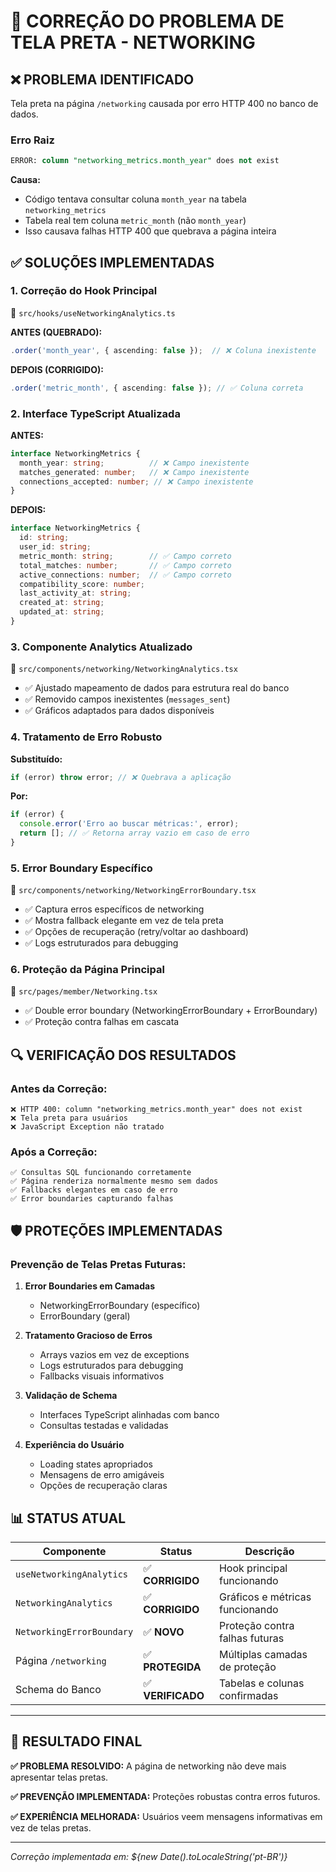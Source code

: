 # 🎯 CORREÇÃO DO PROBLEMA DE TELA PRETA - NETWORKING

## ❌ **PROBLEMA IDENTIFICADO**
Tela preta na página `/networking` causada por erro HTTP 400 no banco de dados.

### **Erro Raiz**
```sql
ERROR: column "networking_metrics.month_year" does not exist
```

**Causa:** 
- Código tentava consultar coluna `month_year` na tabela `networking_metrics`
- Tabela real tem coluna `metric_month` (não `month_year`)
- Isso causava falhas HTTP 400 que quebrava a página inteira

## ✅ **SOLUÇÕES IMPLEMENTADAS**

### **1. Correção do Hook Principal** 
📁 `src/hooks/useNetworkingAnalytics.ts`

**ANTES (QUEBRADO):**
```typescript
.order('month_year', { ascending: false });  // ❌ Coluna inexistente
```

**DEPOIS (CORRIGIDO):**
```typescript
.order('metric_month', { ascending: false }); // ✅ Coluna correta
```

### **2. Interface TypeScript Atualizada**
**ANTES:**
```typescript
interface NetworkingMetrics {
  month_year: string;          // ❌ Campo inexistente
  matches_generated: number;   // ❌ Campo inexistente
  connections_accepted: number; // ❌ Campo inexistente
}
```

**DEPOIS:**
```typescript
interface NetworkingMetrics {
  id: string;
  user_id: string;
  metric_month: string;        // ✅ Campo correto
  total_matches: number;       // ✅ Campo correto
  active_connections: number;  // ✅ Campo correto
  compatibility_score: number;
  last_activity_at: string;
  created_at: string;
  updated_at: string;
}
```

### **3. Componente Analytics Atualizado**
📁 `src/components/networking/NetworkingAnalytics.tsx`

- ✅ Ajustado mapeamento de dados para estrutura real do banco
- ✅ Removido campos inexistentes (`messages_sent`)
- ✅ Gráficos adaptados para dados disponíveis

### **4. Tratamento de Erro Robusto**

**Substituído:**
```typescript
if (error) throw error; // ❌ Quebrava a aplicação
```

**Por:**
```typescript
if (error) {
  console.error('Erro ao buscar métricas:', error);
  return []; // ✅ Retorna array vazio em caso de erro
}
```

### **5. Error Boundary Específico**
📁 `src/components/networking/NetworkingErrorBoundary.tsx`

- ✅ Captura erros específicos de networking
- ✅ Mostra fallback elegante em vez de tela preta
- ✅ Opções de recuperação (retry/voltar ao dashboard)
- ✅ Logs estruturados para debugging

### **6. Proteção da Página Principal**
📁 `src/pages/member/Networking.tsx`

- ✅ Double error boundary (NetworkingErrorBoundary + ErrorBoundary)
- ✅ Proteção contra falhas em cascata

## 🔍 **VERIFICAÇÃO DOS RESULTADOS**

### **Antes da Correção:**
```
❌ HTTP 400: column "networking_metrics.month_year" does not exist
❌ Tela preta para usuários
❌ JavaScript Exception não tratado
```

### **Após a Correção:**
```
✅ Consultas SQL funcionando corretamente
✅ Página renderiza normalmente mesmo sem dados
✅ Fallbacks elegantes em caso de erro
✅ Error boundaries capturando falhas
```

## 🛡️ **PROTEÇÕES IMPLEMENTADAS**

### **Prevenção de Telas Pretas Futuras:**

1. **Error Boundaries em Camadas**
   - NetworkingErrorBoundary (específico)
   - ErrorBoundary (geral)

2. **Tratamento Gracioso de Erros**
   - Arrays vazios em vez de exceptions
   - Logs estruturados para debugging
   - Fallbacks visuais informativos

3. **Validação de Schema**
   - Interfaces TypeScript alinhadas com banco
   - Consultas testadas e validadas

4. **Experiência do Usuário**
   - Loading states apropriados
   - Mensagens de erro amigáveis
   - Opções de recuperação claras

## 📊 **STATUS ATUAL**

| Componente | Status | Descrição |
|------------|---------|-----------|
| `useNetworkingAnalytics` | ✅ **CORRIGIDO** | Hook principal funcionando |
| `NetworkingAnalytics` | ✅ **CORRIGIDO** | Gráficos e métricas funcionando |
| `NetworkingErrorBoundary` | ✅ **NOVO** | Proteção contra falhas futuras |
| Página `/networking` | ✅ **PROTEGIDA** | Múltiplas camadas de proteção |
| Schema do Banco | ✅ **VERIFICADO** | Tabelas e colunas confirmadas |

---

## 🎉 **RESULTADO FINAL**

**✅ PROBLEMA RESOLVIDO:** 
A página de networking não deve mais apresentar telas pretas.

**✅ PREVENÇÃO IMPLEMENTADA:** 
Proteções robustas contra erros futuros.

**✅ EXPERIÊNCIA MELHORADA:** 
Usuários veem mensagens informativas em vez de telas pretas.

---

*Correção implementada em: ${new Date().toLocaleString('pt-BR')}*